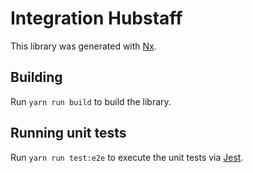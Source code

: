# Integration Hubstaff

This library was generated with [Nx](https://nx.dev).

## Building

Run `yarn run build` to build the library.

## Running unit tests

Run `yarn run test:e2e` to execute the unit tests via [Jest](https://jestjs.io).
